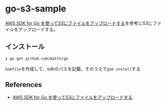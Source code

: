 # go-s3-sample

[AWS SDK for Go を使ってS3にファイルをアップロードする](https://qiita.com/funnythingz/items/1f69164df6759cc22a74)を参考にS3にファイルをアップロードする。

## インストール

```sh
❯ go get github.com/mattn/go
```

`Gomfile`を作成して、sdkのパスを記載。そのうえで`gom install`する


## References
* [AWS SDK for Go を使ってS3にファイルをアップロードする](https://qiita.com/funnythingz/items/1f69164df6759cc22a74)